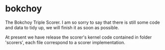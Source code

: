 # bokchoy
The Bokchoy Triple Scorer.
I am so sorry to say that there is still some code and data to tidy up, we will finish it as soon as possible.

At present we have release the scorer's kernel code contained in folder 'scorers', each file correspond to a scorer
implementation.
